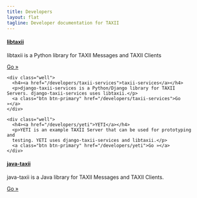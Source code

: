 ```yaml
---
title: Developers
layout: flat
tagline: Developer documentation for TAXII
---
```


<div class="row">
  <div class="col-md-6 getting-started-left">
    <div class="well">
      <h4><a href="/developers/libtaxii">libtaxii</a></h4>
      <p>libtaxii is a Python library for TAXII Messages and TAXII Clients</p>
      <a class="btn btn-primary" href="/developers/libtaxii">Go »</a>
    </div>
    
    <div class="well">
      <h4><a href="/developers/taxii-services">taxii-services</a></h4>
      <p>django-taxii-services is a Python/Django library for TAXII Servers. django-taxii-services uses libtaxii.</p>
      <a class="btn btn-primary" href="/developers/taxii-services">Go »</a>
    </div>
    
    <div class="well">
      <h4><a href="/developers/yeti">YETI</a></h4>
      <p>YETI is an example TAXII Server that can be used for prototyping and
      testing. YETI uses django-taxii-services and libtaxii.</p>
      <a class="btn btn-primary" href="/developers/yeti">Go »</a>
    </div>

  </div>
  <div class="col-md-6 getting-started-right">
    <div class="well">
      <h4><a href="/developers/java-taxii">java-taxii</a></h4>
      <p>java-taxii is a Java library for TAXII Messages and TAXII Clients.</p>
      <a class="btn btn-primary" href="/developers/java-taxii">Go »</a>
    </div>
  </div>
</div>